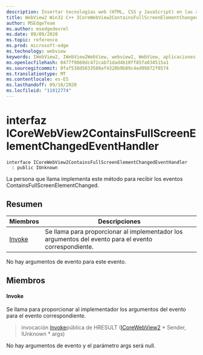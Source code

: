 ```yaml
---
description: Insertar tecnologías web (HTML, CSS y JavaScript) en las aplicaciones nativas con el control Microsoft Edge WebView2
title: WebView2 Win32 C++ ICoreWebView2ContainsFullScreenElementChangedEventHandler
author: MSEdgeTeam
ms.author: msedgedevrel
ms.date: 09/09/2020
ms.topic: reference
ms.prod: microsoft-edge
ms.technology: webview
keywords: IWebView2, IWebView2WebView, webview2, WebView, aplicaciones Win32, Win32, Edge, ICoreWebView2, ICoreWebView2Controller, control de explorador, HTML Edge, ICoreWebView2ContainsFullScreenElementChangedEventHandler
ms.openlocfilehash: 0477f9868dc472cab71dad4b10ff85fa034515a1
ms.sourcegitcommit: 0faf538d5033508af4320b9b89c4ed99872f0574
ms.translationtype: MT
ms.contentlocale: es-ES
ms.lasthandoff: 09/10/2020
ms.locfileid: "11012774"
---
```

# interfaz ICoreWebView2ContainsFullScreenElementChangedEventHandler 

```
interface ICoreWebView2ContainsFullScreenElementChangedEventHandler
  : public IUnknown
```

La persona que llama implementa este método para recibir los eventos ContainsFullScreenElementChanged.

## Resumen

 Miembros                        | Descripciones
--------------------------------|---------------------------------------------
[Invoke](#invoke) | Se llama para proporcionar al implementador los argumentos del evento para el evento correspondiente.

No hay argumentos de evento para este evento.

## Miembros

#### Invoke 

Se llama para proporcionar al implementador los argumentos del evento para el evento correspondiente.

> invocación [Invoke](#invoke)pública de HRESULT ([ICoreWebView2](icorewebview2.md) * Sender, IUnknown * args)

No hay argumentos de evento y el parámetro args será null.

